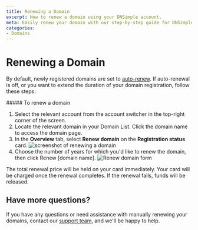 ```yaml
---
title: Renewing a Domain
excerpt: How to renew a domain using your DNSimple account.
meta: Easily renew your domain with our step-by-step guide for DNSimple account holders. Keep your online presence secure and avoid lapses in your domain registration!
categories:
- Domains
---
```


# Renewing a Domain

By default, newly registered domains are set to [auto-renew](/articles/domain-auto-renewal/). If auto-renewal is off, or you want to extend the duration of your domain registration, follow these steps:

<div class="section-steps" markdown="1">
##### To renew a domain

1. Select the relevant account from the account switcher in the top-right corner of the screen.
1. Locate the relevant domain in your Domain List. Click the domain name to access the domain page.
1. In the **Overview** tab, select **Renew domain** on the **Registration status** card.
    ![screenshot of renewing a domain](/files/domain-renew.png)
1. Choose the number of years for which you'd like to renew the domain, then click <label>Renew [domain name]</label>.
    ![Renew domain form](/files/renew-domain-form.png)

<info>
The total renewal price will be held on your card immediately.
Your card will be charged once the renewal completes.
If the renewal fails, funds will be released.
</info>

</div>

## Have more questions?

If you have any questions or need assistance with manually renewing your domains, contact our [support team](https://dnsimple.com/feedback), and we'll be happy to help.
